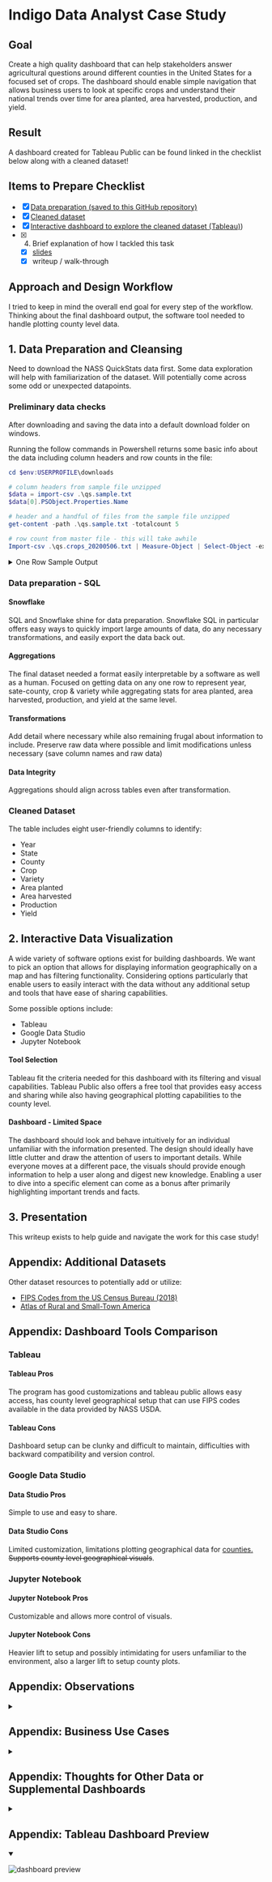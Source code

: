 # Indigo Data Analyst Case Study

## Goal

Create a high quality dashboard that can help stakeholders answer agricultural questions around different counties in the United States for a focused set of crops. The dashboard should enable simple navigation that allows business users to look at specific crops and understand their national trends over time for area planted, area harvested, production, and yield.

## Result

A dashboard created for Tableau Public can be found linked in the checklist below along with a cleaned dataset! 

## Items to Prepare Checklist

- [x] [Data preparation (saved to this GitHub repository)](sql/clean_script/data_preparation_clean.sql)
- [x] [Cleaned dataset](output-data/ag_exp_clean_county.txt.gz)
- [x] [Interactive dashboard to explore the cleaned dataset (Tableau)](https://public.tableau.com/profile/matthew.lim3502#!/vizhome/USAgriculture_15891807504100/UnitedStatesAgriculture))
- [x] 4. Brief explanation of how I tackled this task
  - [x] [slides](us_agriculture.pptx)
  - [x] writeup / walk-through

## Approach and Design Workflow

I tried to keep in mind the overall end goal for every step of the workflow. Thinking about the final dashboard output, the software tool needed to handle plotting county level data.

## 1. Data Preparation and Cleansing

Need to download the NASS QuickStats data first. Some data exploration will help with familiarization of the dataset. Will potentially come across some odd or unexpected datapoints. 

### Preliminary data checks

After downloading and saving the data into a default download folder on windows.

Running the follow commands in Powershell returns some basic info about the data including column headers and row counts in the file:

```powershell
cd $env:USERPROFILE\downloads

# column headers from sample file unzipped
$data = import-csv .\qs.sample.txt
$data[0].PSObject.Properties.Name

# header and a handful of files from the sample file unzipped
get-content -path .\qs.sample.txt -totalcount 5

# row count from master file - this will take awhile
Import-csv .\qs.crops_20200506.txt | Measure-Object | Select-Object -expand count
```

<details><summary> One Row Sample Output </summary>

SOURCE_DESC|SECTOR_DESC|GROUP_DESC |COMMODITY_DESC|CLASS_DESC           |PRODN_PRACTICE_DESC     |UTIL_PRACTICE_DESC       |STATISTICCAT_DESC|UNIT_DESC            |SHORT_DESC                                                               |DOMAIN_DESC   |DOMAINCAT_DESC                                |AGG_LEVEL_DESC|STATE_ANSI|STATE_FIPS_CODE|STATE_ALPHA|STATE_NAME    |ASD_CODE|ASD_DESC                   |COUNTY_ANSI|COUNTY_CODE|COUNTY_NAME              |REGION_DESC|ZIP_5|WATERSHED_CODE|WATERSHED_DESC|CONGR_DISTRICT_CODE|COUNTRY_CODE|COUNTRY_NAME |LOCATION_DESC                                                  |YEAR|FREQ_DESC    |BEGIN_CODE|END_CODE|REFERENCE_PERIOD_DESC|WEEK_ENDING|LOAD_TIME          |VALUE     |CV_PERCENT|
-----------|-----------|-----------|--------------|---------------------|------------------------|-------------------------|-----------------|---------------------|-------------------------------------------------------------------------|--------------|----------------------------------------------|--------------|----------|---------------|-----------|--------------|--------|---------------------------|-----------|-----------|-------------------------|-----------|-----|--------------|--------------|-------------------|------------|-------------|---------------------------------------------------------------|----|-------------|----------|--------|---------------------|-----------|-------------------|----------|----------|
SURVEY     |CROPS      |FIELD CROPS|WHEAT         |SPRING, (EXCL DURUM) |ALL PRODUCTION PRACTICES|ALL UTILIZATION PRACTICES|AREA HARVESTED   |ACRES                |WHEAT, SPRING, (EXCL DURUM) - ACRES HARVESTED                            |TOTAL         |NOT SPECIFIED                                 |COUNTY        |38        |38             |ND         |NORTH DAKOTA  |20      |NORTH CENTRAL              |           |998        |OTHER (COMBINED) COUNTIES|           |     |00000000      |              |                   |9000        |UNITED STATES|NORTH DAKOTA, NORTH CENTRAL, OTHER (COMBINED) COUNTIES         |2019|ANNUAL       |00        |00      |YEAR                 |           |2019-12-12 15:00:24|433,100   |          |

</details>

### Data preparation - SQL

#### Snowflake

SQL and Snowflake shine for data preparation. Snowflake SQL in particular offers easy ways to quickly import large amounts of data, do any necessary transformations, and easily export the data back out.

#### Aggregations

The final dataset needed a format easily interpretable by a software as well as a human. Focused on getting data on any one row to represent year, sate-county, crop & variety while aggregating stats for area planted, area harvested, production, and yield at the same level.

#### Transformations

Add detail where necessary while also remaining frugal about information to include. Preserve raw data where possible and limit modifications unless necessary (save column names and raw data)

#### Data Integrity

Aggregations should align across tables even after transformation.

### Cleaned Dataset

The table includes eight user-friendly columns to identify:

* Year
* State
* County
* Crop
* Variety
* Area planted
* Area harvested
* Production
* Yield


## 2. Interactive Data Visualization

A wide variety of software options exist for building dashboards. We want to pick an option that allows for displaying information geographically on a map and has filtering functionality. Considering options particularly that enable users to easily interact with the data without any additional setup and tools that have ease of sharing capabilities. 

Some possible options include:

* Tableau
* Google Data Studio
* Jupyter Notebook

#### Tool Selection

 Tableau fit the criteria needed for this dashboard with its filtering and visual capabilities. Tableau Public also offers a free tool that provides easy access and sharing while also having geographical plotting capabilities to the county level.

#### Dashboard - Limited Space

The dashboard should look and behave intuitively for an individual unfamiliar with the information presented. The design should ideally have little clutter and draw the attention of users to important details. While everyone moves at a different pace, the visuals should provide enough information to help a user along and digest new knowledge. Enabling a user to dive into a specific element can come as a bonus after primarily highlighting important trends and facts.

## 3. Presentation

This writeup exists to help guide and navigate the work for this case study!

## Appendix: Additional Datasets

Other dataset resources to potentially add or utilize:

* [FIPS Codes from the US Census Bureau (2018)](https://www.census.gov/geographies/reference-files/2018/demo/popest/2018-fips.html)
* [Atlas of Rural and Small-Town America](https://www.ers.usda.gov/data-products/atlas-of-rural-and-small-town-america/)

## Appendix: Dashboard Tools Comparison

### Tableau

#### Tableau Pros

The program has good customizations and tableau public allows easy access, has county level geographical setup that can use FIPS codes available in the data provided by NASS USDA.

#### Tableau Cons

Dashboard setup can be clunky and difficult to maintain, difficulties with backward compatibility and version control.

### Google Data Studio

#### Data Studio Pros

Simple to use and easy to share.

#### Data Studio Cons

Limited customization, limitations plotting geographical data for [counties.](https://support.google.com/datastudio/answer/7065037?hl=en) ~~Supports county level geographical visuals~~.

### Jupyter Notebook

#### Jupyter Notebook Pros

Customizable and allows more control of visuals.

#### Jupyter Notebook Cons

Heavier lift to setup and possibly intimidating for users unfamiliar to the environment, also a larger lift to setup county plots.

## Appendix: Observations

<details><summary></summary>

* Cotton yield has grown over time despite ups and downs in acres harvested and acres planted.
  * Cotton production has possibly become more efficient?
* Soybeans do not grow west of texas.
* Wheat Production Decline

</details>

## Appendix: Business Use Cases

<details><summary></summary>

* Understanding Crop Trends
* Identifying regions of growth and decline for different crops
  * Shifts locations growing crops

</details>

## Appendix: Thoughts for Other Data or Supplemental Dashboards

<details><summary></summary>

* Imports and exports of these crops to other countries may help understand some of these trends.
* The NASS QuickStats data set does not include prices received at the county level, but we could look at this metric on the state or natoinal level
  
</details>

## Appendix: Tableau Dashboard Preview

<details open><summary> </summary>

![dashboard preview](images/tableau_public_dashboard_preview.png)

</details>